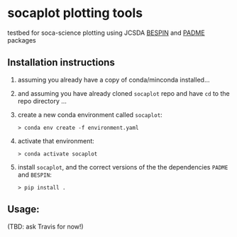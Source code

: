 # socaplot plotting tools
testbed for soca-science plotting using JCSDA [BESPIN](https://github.com/JCSDA-internal/bespin) and [PADME](https://github.com/JCSDA-internal/padme) packages

## Installation instructions
1. assuming you already have a copy of conda/minconda installed...
2. and assuming you have already cloned `socaplot` repo and have `cd` to the repo directory ...
3. create a new conda environment called `socaplot`:

    ```> conda env create -f environment.yaml ```
4. activate that environment:

    ```> conda activate socaplot```

5. install `socaplot`, and the correct versions of the the dependencies `PADME` and `BESPIN`:

    ```> pip install .```

## Usage:
 (TBD: ask Travis for now!)
